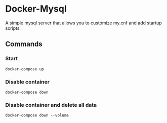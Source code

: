 # Docker-Mysql
A simple mysql server that allows you to customize my.cnf and add startup scripts.

## Commands

###  Start
    docker-compose up 

### Disable container 
    docker-compose down

### Disable container and delete all data
    docker-compose down --volume